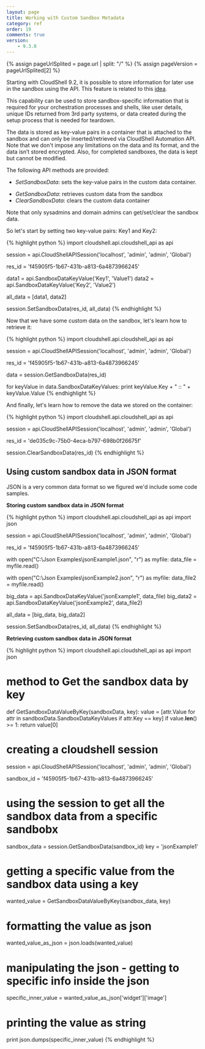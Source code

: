 ```yaml
---
layout: page
title: Working with Custom Sandbox Metadata
category: ref
order: 19
comments: true
version:
    - 9.3.0
---
```


{% assign pageUrlSplited = page.url | split: "/" %}
{% assign pageVersion = pageUrlSplited[2] %}

Starting with CloudShell 9.2, it is possible to store information for later use in the sandbox using the API. This feature is related to this <a href="https://community.quali.com/idea/655/storing-reservation-specific-information-for-later" target="_blank">idea</a>.

This capability can be used to store sandbox-specific information that is required for your orchestration processes and shells, like user details, unique IDs returned from 3rd party systems, or data created during the setup process that is needed for teardown.

The data is stored as key-value pairs in a container that is attached to the sandbox and can only be inserted/retrieved via CloudShell Automation API. Note that we don't impose any limitations on the data and its format, and the data isn’t stored encrypted. Also, for completed sandboxes, the data is kept but cannot be modified.

The following API methods are provided:

+ *SetSandboxData*: sets the key-value pairs in the custom data container.
* *GetSandboxData*: retrieves custom data from the sandbox
* *ClearSandboxData*: clears the custom data container

Note that only sysadmins and domain admins can get/set/clear the sandbox data. 

So let's start by setting two key-value pairs: Key1 and Key2:

{% highlight python %}
import cloudshell.api.cloudshell_api as api

session = api.CloudShellAPISession('localhost', 'admin', 'admin', 'Global')

res_id = 'f45905f5-1b67-431b-a813-6a4873966245'

data1 = api.SandboxDataKeyValue('Key1', 'Value1')
data2 = api.SandboxDataKeyValue('Key2', 'Value2')

all_data = [data1, data2]

session.SetSandboxData(res_id, all_data)
{% endhighlight %}

Now that we have some custom data on the sandbox, let's learn how to retrieve it:

{% highlight python %}
import cloudshell.api.cloudshell_api as api

session = api.CloudShellAPISession('localhost', 'admin', 'admin', 'Global')

res_id = 'f45905f5-1b67-431b-a813-6a4873966245'

data = session.GetSandboxData(res_id)

for keyValue in data.SandboxDataKeyValues:
    print keyValue.Key + " :: " + keyValue.Value
{% endhighlight %}

And finally, let's learn how to remove the data we stored on the container:

{% highlight python %}
import cloudshell.api.cloudshell_api as api

session = api.CloudShellAPISession('localhost', 'admin', 'admin', 'Global')

res_id = 'de035c9c-75b0-4eca-b797-698b0f26675f'

session.ClearSandboxData(res_id)
{% endhighlight %}

## Using custom sandbox data in JSON format

JSON is a very common data format so we figured we'd include some code samples.

**Storing custom sandbox data in JSON format**

{% highlight python %}
import cloudshell.api.cloudshell_api as api
import json

session = api.CloudShellAPISession('localhost', 'admin', 'admin', 'Global')

res_id = 'f45905f5-1b67-431b-a813-6a4873966245'

with open("C:\Json Examples\jsonExample1.json", "r") as myfile:
    data_file = myfile.read()


with open("C:\Json Examples\jsonExample2.json", "r") as myfile:
    data_file2 = myfile.read()

big_data = api.SandboxDataKeyValue('jsonExample1', data_file)
big_data2 = api.SandboxDataKeyValue('jsonExample2', data_file2)

all_data = [big_data, big_data2]

session.SetSandboxData(res_id, all_data)
{% endhighlight %}

**Retrieving custom sandbox data in JSON format**

{% highlight python %}
import cloudshell.api.cloudshell_api as api
import json

# method to Get the sandbox data by key
def GetSandboxDataValueByKey(sandboxData, key):
    value = [attr.Value for attr in sandboxData.SandboxDataKeyValues if attr.Key == key]
    if value.__len__() >= 1:
        return value[0]

# creating a cloudshell session
session = api.CloudShellAPISession('localhost', 'admin', 'admin', 'Global')

sandbox_id = 'f45905f5-1b67-431b-a813-6a4873966245'

# using the session to get all the sandbox data from a specific sandbobx
sandbox_data = session.GetSandboxData(sandbox_id)
key = 'jsonExample1'

# getting a specific value from the sandbox data using a key
wanted_value = GetSandboxDataValueByKey(sandbox_data, key)

# formatting the value as json
wanted_value_as_json = json.loads(wanted_value)

# manipulating the json - getting to specific info inside the json
specific_inner_value = wanted_value_as_json['widget']['image']

# printing the value as string
print json.dumps(specific_inner_value)
{% endhighlight %}
